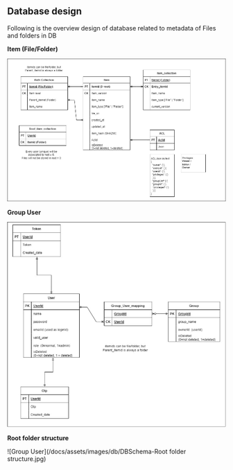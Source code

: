 ## Database design
Following is the overview design of database related to metadata of Files and folders in DB

**Item (File/Folder)**

![Item](/docs/assets/images/db/DBSchema-Item.jpg)

**Group User**

![Group User](/docs/assets/images/db/DBSchema-group-user.jpg)

**Root folder structure**

![Group User](/docs/assets/images/db/DBSchema-Root folder structure.jpg)
